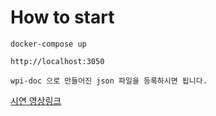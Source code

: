 # How to start
```
docker-compose up
```
```
http://localhost:3050
```

```
wpi-doc 으로 만들어진 json 파일을 등록하시면 됩니다.
```
[시연 영상링크](https://www.youtube.com/watch?v=uzeVuKjWisk)
